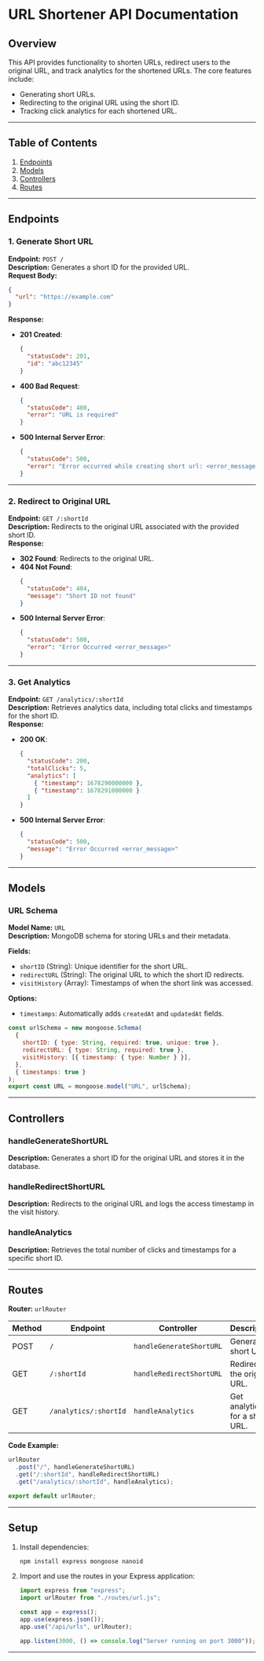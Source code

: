 # URL Shortener API Documentation

## Overview

This API provides functionality to shorten URLs, redirect users to the original URL, and track analytics for the shortened URLs. The core features include:

- Generating short URLs.
- Redirecting to the original URL using the short ID.
- Tracking click analytics for each shortened URL.

---

## Table of Contents

1. [Endpoints](#endpoints)
2. [Models](#models)
3. [Controllers](#controllers)
4. [Routes](#routes)

---

## Endpoints

### 1. Generate Short URL

**Endpoint:** `POST /`  
**Description:** Generates a short ID for the provided URL.  
**Request Body:**

```json
{
  "url": "https://example.com"
}
```

**Response:**

- **201 Created**:
  ```json
  {
    "statusCode": 201,
    "id": "abc12345"
  }
  ```
- **400 Bad Request**:
  ```json
  {
    "statusCode": 400,
    "error": "URL is required"
  }
  ```
- **500 Internal Server Error**:
  ```json
  {
    "statusCode": 500,
    "error": "Error occurred while creating short url: <error_message>"
  }
  ```

---

### 2. Redirect to Original URL

**Endpoint:** `GET /:shortId`  
**Description:** Redirects to the original URL associated with the provided short ID.  
**Response:**

- **302 Found**: Redirects to the original URL.
- **404 Not Found**:
  ```json
  {
    "statusCode": 404,
    "message": "Short ID not found"
  }
  ```
- **500 Internal Server Error**:
  ```json
  {
    "statusCode": 500,
    "error": "Error Occurred <error_message>"
  }
  ```

---

### 3. Get Analytics

**Endpoint:** `GET /analytics/:shortId`  
**Description:** Retrieves analytics data, including total clicks and timestamps for the short ID.  
**Response:**

- **200 OK**:
  ```json
  {
    "statusCode": 200,
    "totalClicks": 5,
    "analytics": [
      { "timestamp": 1678290000000 },
      { "timestamp": 1678291000000 }
    ]
  }
  ```
- **500 Internal Server Error**:
  ```json
  {
    "statusCode": 500,
    "message": "Error Occurred <error_message>"
  }
  ```

---

## Models

### URL Schema

**Model Name:** `URL`  
**Description:** MongoDB schema for storing URLs and their metadata.

**Fields:**

- `shortID` (String): Unique identifier for the short URL.
- `redirectURL` (String): The original URL to which the short ID redirects.
- `visitHistory` (Array): Timestamps of when the short link was accessed.

**Options:**

- `timestamps`: Automatically adds `createdAt` and `updatedAt` fields.

```javascript
const urlSchema = new mongoose.Schema(
  {
    shortID: { type: String, required: true, unique: true },
    redirectURL: { type: String, required: true },
    visitHistory: [{ timestamp: { type: Number } }],
  },
  { timestamps: true }
);
export const URL = mongoose.model("URL", urlSchema);
```

---

## Controllers

### handleGenerateShortURL

**Description:** Generates a short ID for the original URL and stores it in the database.

### handleRedirectShortURL

**Description:** Redirects to the original URL and logs the access timestamp in the visit history.

### handleAnalytics

**Description:** Retrieves the total number of clicks and timestamps for a specific short ID.

---

## Routes

**Router:** `urlRouter`

| Method | Endpoint              | Controller               | Description                    |
| ------ | --------------------- | ------------------------ | ------------------------------ |
| POST   | `/`                   | `handleGenerateShortURL` | Generate a short URL.          |
| GET    | `/:shortId`           | `handleRedirectShortURL` | Redirect to the original URL.  |
| GET    | `/analytics/:shortId` | `handleAnalytics`        | Get analytics for a short URL. |

**Code Example:**

```javascript
urlRouter
  .post("/", handleGenerateShortURL)
  .get("/:shortId", handleRedirectShortURL)
  .get("/analytics/:shortId", handleAnalytics);

export default urlRouter;
```

---

## Setup

1. Install dependencies:
   ```bash
   npm install express mongoose nanoid
   ```
2. Import and use the routes in your Express application:

   ```javascript
   import express from "express";
   import urlRouter from "./routes/url.js";

   const app = express();
   app.use(express.json());
   app.use("/api/urls", urlRouter);

   app.listen(3000, () => console.log("Server running on port 3000"));
   ```

---
